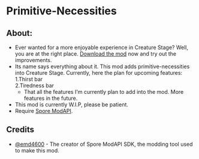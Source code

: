 # Primitive-Necessities
## About:
- Ever wanted for a more enjoyable experience in Creature Stage? Well, you are at the right place. [Download the mod](https://github.com/Studumb/Primitive-Necessities/releases) now and try out the improvements.
- Its name says everything about it. This mod adds primitive-necessities into Creature Stage. Currently, here the plan for upcoming features:  
  1.Thirst bar  
  2.Tiredness bar
  - That all the features I'm currently plan to add into the mod. More features in the future. 
- This mod is currently W.I.P, please be patient.
- Require [Spore ModAPI](http://davoonline.com/sporemodder/rob55rod/ModAPI/Public/).
## Credits
- [@emd4600](https://github.com/emd4600) - The creator of Spore ModAPI SDK, the modding tool used to make this mod.
